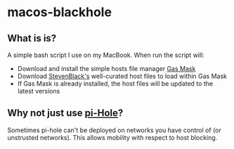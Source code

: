 # macos-blackhole

## What is is?

A simple bash script I use on my MacBook. When run the script will:

* Download and install the simple hosts file manager [Gas Mask](https://github.com/2ndalpha/gasmask) 
* Download [StevenBlack's](https://github.com/StevenBlack/hosts) well-curated host files to load within Gas Mask
* If Gas Mask is already installed, the host files will be updated to the latest versions

## Why not just use [pi-Hole](https://github.com/pi-hole/pi-hole)?

Sometimes pi-hole can't be deployed on networks you have control of (or unstrusted networks). This allows mobility with respect to host blocking.

